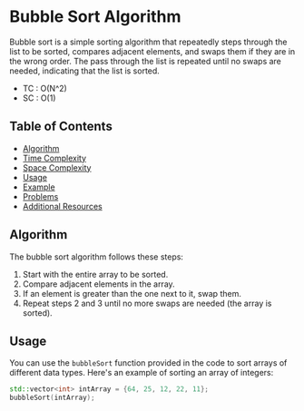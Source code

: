 # Bubble Sort Algorithm

Bubble sort is a simple sorting algorithm that repeatedly steps through the list to be sorted, compares adjacent elements, and swaps them if they are in the wrong order. The pass through the list is repeated until no swaps are needed, indicating that the list is sorted.
* TC : O(N^2)
* SC : O(1)

## Table of Contents
- [Algorithm](#algorithm)
- [Time Complexity](#time-complexity)
- [Space Complexity](#space-complexity)
- [Usage](#usage)
- [Example](#example)
- [Problems](#problems)
- [Additional Resources](#additional-resources)

## Algorithm

The bubble sort algorithm follows these steps:

1. Start with the entire array to be sorted.
2. Compare adjacent elements in the array.
3. If an element is greater than the one next to it, swap them.
4. Repeat steps 2 and 3 until no more swaps are needed (the array is sorted).


## Usage

You can use the `bubbleSort` function provided in the code to sort arrays of different data types. Here's an example of sorting an array of integers:

```cpp
std::vector<int> intArray = {64, 25, 12, 22, 11};
bubbleSort(intArray);
```

